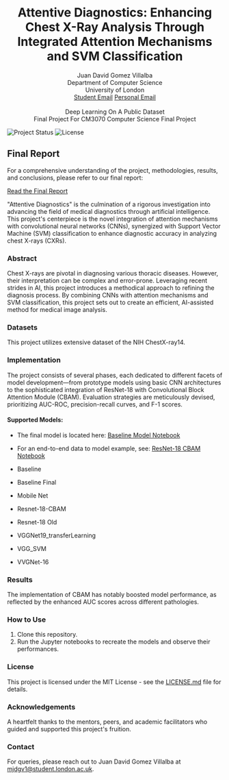 <h1 align="center">Attentive Diagnostics: Enhancing Chest X-Ray Analysis Through Integrated Attention Mechanisms and SVM Classification</h1>
<p align="center">
  Juan David Gomez Villalba<br>
  Department of Computer Science<br>
  University of London
  <br>
  <span>
  <a href="mailto:mjdgv1@student.london.ac.uk">Student Email</a>
  <a href="mailto:jdavidgomezca@gmail.com">Personal Email</a><br>
  </span>
  <br>
  Deep Learning On A Public Dataset<br>
  Final Project For CM3070 Computer Science Final Project<br>
</p>


![Project Status](https://img.shields.io/badge/status-complete-green.svg)
![License](https://img.shields.io/badge/license-MIT-blue.svg)

## Final Report

For a comprehensive understanding of the project, methodologies, results, and conclusions, please refer to our final report:

[Read the Final Report](Attentive%20Diagnostics_%20Enhancing%20Chest%20X-Ray%20Analysis%20Through%20Integrated%20Attention%20Mechanisms%20and%20SVM%20Classification.pdf)

"Attentive Diagnostics" is the culmination of a rigorous investigation into advancing the field of medical diagnostics through artificial intelligence. This project's centerpiece is the novel integration of attention mechanisms with convolutional neural networks (CNNs), synergized with Support Vector Machine (SVM) classification to enhance diagnostic accuracy in analyzing chest X-rays (CXRs).

### Abstract
Chest X-rays are pivotal in diagnosing various thoracic diseases. However, their interpretation can be complex and error-prone. Leveraging recent strides in AI, this project introduces a methodical approach to refining the diagnosis process. By combining CNNs with attention mechanisms and SVM classification, this project sets out to create an efficient, AI-assisted method for medical image analysis.

### Datasets
This project utilizes extensive dataset of the NIH ChestX-ray14.

### Implementation
The project consists of several phases, each dedicated to different facets of model development—from prototype models using basic CNN architectures to the sophisticated integration of ResNet-18 with Convolutional Block Attention Module (CBAM). Evaluation strategies are meticulously devised, prioritizing AUC-ROC, precision-recall curves, and F-1 scores.

#### Supported Models:

- The final model is located here: [Baseline Model Notebook](models/Baseline%20Final/Baseline.ipynb)
- For an end-to-end data to model example, see: [ResNet-18 CBAM Notebook](models/Resnet-18-CBAM/Resnet-18-CBAM.ipynb)


- Baseline 
- Baseline Final
- Mobile Net 
- Resnet-18-CBAM
- Resnet-18 Old
- VGGNet19_transferLearning
- VGG_SVM
- VVGNet-16

### Results
The implementation of CBAM has notably boosted model performance, as reflected by the enhanced AUC scores across different pathologies.

### How to Use
1. Clone this repository.
3. Run the Jupyter notebooks to recreate the models and observe their performances.

### License
This project is licensed under the MIT License - see the [LICENSE.md](LICENSE) file for details.

### Acknowledgements
A heartfelt thanks to the mentors, peers, and academic facilitators who guided and supported this project's fruition.

### Contact
For queries, please reach out to Juan David Gomez Villalba at mjdgv1@student.london.ac.uk.
